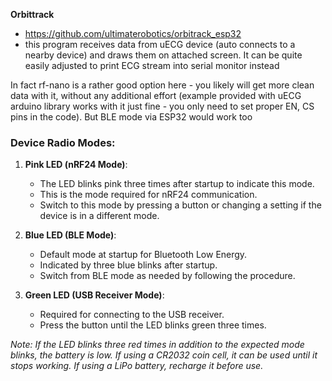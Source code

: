 
**Orbittrack** 
- https://github.com/ultimaterobotics/orbitrack_esp32
- this program receives data from uECG device (auto connects to a nearby device) and draws them on attached screen. It can be quite easily adjusted to print ECG stream into serial monitor instead


In fact rf-nano is a rather good option here - you likely will get more clean data with it, without any additional effort (example provided with uECG arduino library works with it just fine - you only need to set proper EN, CS pins in the code). But BLE mode via ESP32 would work too



### Device Radio Modes:

1. **Pink LED (nRF24 Mode)**:  
   - The LED blinks pink three times after startup to indicate this mode.
   - This is the mode required for nRF24 communication.
   - Switch to this mode by pressing a button or changing a setting if the device is in a different mode.


2. **Blue LED (BLE Mode)**:  
   - Default mode at startup for Bluetooth Low Energy.
   - Indicated by three blue blinks after startup.
   - Switch from BLE mode as needed by following the procedure.

3. **Green LED (USB Receiver Mode)**:  
   - Required for connecting to the USB receiver.
   - Press the button until the LED blinks green three times.

*Note: If the LED blinks three red times in addition to the expected mode blinks, the battery is low. If using a CR2032 coin cell, it can be used until it stops working. If using a LiPo battery, recharge it before use.*
